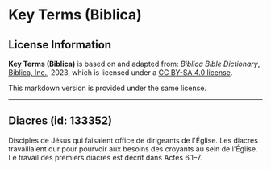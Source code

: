# Key Terms (Biblica)

## License Information

**Key Terms (Biblica)** is based on and adapted from: _Biblica Bible Dictionary_, [Biblica, Inc.](https://www.biblica.com/), 2023, which is licensed under a [CC BY-SA 4.0 license](https://creativecommons.org/licenses/by-sa/4.0/legalcode.en).

This markdown version is provided under the same license.



--------------------------------

## Diacres (id: 133352)

Disciples de Jésus qui faisaient office de dirigeants de l'Église. Les diacres travaillaient dur pour pourvoir aux besoins des croyants au sein de l'Église. Le travail des premiers diacres est décrit dans Actes 6\.1–7\.


